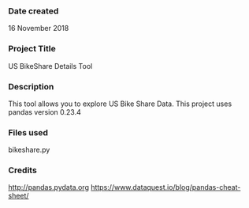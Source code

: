 ### Date created
16 November 2018

### Project Title
US BikeShare Details Tool

### Description
This tool allows you to explore US Bike Share Data.
This project uses pandas version 0.23.4

### Files used
bikeshare.py

### Credits
http://pandas.pydata.org
https://www.dataquest.io/blog/pandas-cheat-sheet/
